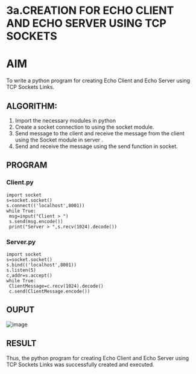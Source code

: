 # 3a.CREATION FOR ECHO CLIENT AND ECHO SERVER USING TCP SOCKETS
# AIM
To write a python program for creating Echo Client and Echo Server using TCP
Sockets Links.
## ALGORITHM:
1. Import the necessary modules in python
2. Create a socket connection to using the socket module.
3. Send message to the client and receive the message from the client using the Socket module in
 server .
4. Send and receive the message using the send function in socket.
## PROGRAM
### Client.py
```
import socket
s=socket.socket()
s.connect(('localhost',8001))
while True:
 msg=input("Client > ")
 s.send(msg.encode())
 print("Server > ",s.recv(1024).decode())
```
### Server.py
```
import socket
s=socket.socket()
s.bind(('localhost',8001))
s.listen(5)
c,addr=s.accept()
while True:
 ClientMessage=c.recv(1024).decode()
 c.send(ClientMessage.encode())
```
## OUPUT
![image](https://github.com/user-attachments/assets/3fb8ed83-d26c-4ca1-894e-423653881a13)
## RESULT
Thus, the python program for creating Echo Client and Echo Server using TCP Sockets Links 
was successfully created and executed.
